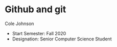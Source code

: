 # Github and git
Cole Johnson
- Start Semester: Fall 2020
- Designation: Senior Computer Science Student
